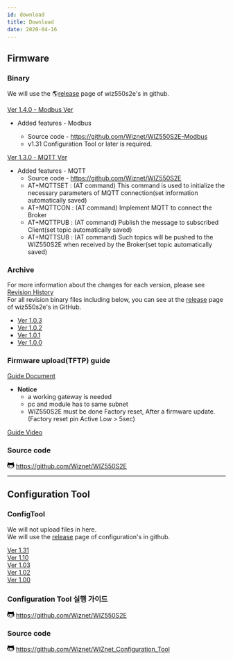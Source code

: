 ```yaml
---
id: download
title: Download
date: 2020-04-16
---
```


## Firmware

### Binary

We will use the 🌎[release](https://github.com/Wiznet/WIZ550S2E/releases)
page of wiz550s2e's in github.  
  
[Ver 1.4.0 - Modbus Ver](https://github.com/Wiznet/WIZ550S2E-Modbus/releases/download/v1.4.0/Binary_v140.zip)  
 * Added features - Modbus

    * Source code - https://github.com/Wiznet/WIZ550S2E-Modbus
    * v1.31 Configuration Tool or later is required.

[Ver 1.3.0 - MQTT Ver](https://github.com/Wiznet/WIZ550S2E/releases/download/v1.3.0/Binary_v130.zip)  
  *  Added features - MQTT
      * Source code - https://github.com/Wiznet/WIZ550S2E
      * AT+MQTTSET : (AT command) This command is used to initialize the necessary parameters of MQTT connection(set information automatically saved)
      * AT+MQTTCON : (AT command) Implement MQTT to connect the Broker
      * AT+MQTTPUB : (AT command) Publish the message to subscribed Client(set topic automatically saved)
      * AT+MQTTSUB : (AT command) Such topics will be pushed to the WIZ550S2E when received by the Broker(set topic automatically saved)

### Archive

For more information about the changes for each version, please see
[Revision History](https://github.com/Wiznet/WIZ550S2E/blob/master/README.md#RevisionHistory)  
For all revision binary files including below, you can see at the
[release](https://github.com/Wiznet/WIZ550S2E/releases) page of
wiz550s2e's in GitHub.

  - [Ver 1.0.3](/img/products/wiz550s2e/binary_v1.0.3.zip)
  - [Ver 1.0.2](/img/products/wiz550s2e/binary_v1.0.2.zip)
  - [Ver 1.0.1](/img/products/wiz550s2e/binary_v1.0.1.zip)
  - [Ver 1.0.0](/img/products/wiz550s2e/wiz550s2e.zip)

### Firmware upload(TFTP) guide

[Guide Document](/img/products/wiz550s2e/wiz550s2e_fw_uploading_tftp.pdf)  

-  **Notice**
   - a working gateway is needed
   - pc and module has to same subnet
   - WIZ550S2E must be done Factory reset, After a firmware update. (Factory reset pin Active Low > 5sec)

[Guide Video](/products/wiz550s2e/without_subtitle.mp4)

### Source code

![](/img/products/w5500/w5500_evb/icons/github.png)
<https://github.com/Wiznet/WIZ550S2E>

-----

## Configuration Tool

### ConfigTool

We will not upload files in here.  
We will use the
[release](https://github.com/Wiznet/WIZnet_Configuration_Tool/releases)
page of configuration's in github.  
  
[Ver 1.31](https://github.com/Wiznet/WIZnet_Configuration_Tool/releases/download/v1.3.1/WIZnet_Configuration_Tool.jar)  
[Ver 1.10](/img/products/wiz550s2e/wiznet_configuration_tool_ver1.10.zip)  
[Ver 1.03](/products/wiz550sr/wiz550sr_download/wiznet_configuration_tool_ver1.03.zip)  
[Ver 1.02](/img/products/wiz550s2e/wiznet_configuration_tool_ver1.02.zip)  
[Ver 1.00](/img/products/wiz550s2e/wiz550s2e_configuration_tool_ver1.00_0724.zip)


### Configuration Tool 실행 가이드

![](/img/github.png)
<https://github.com/Wiznet/WIZ550S2E>

### Source code

![](/img/github.png)
<https://github.com/Wiznet/WIZnet_Configuration_Tool>
